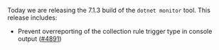 Today we are releasing the 7.1.3 build of the `dotnet monitor` tool. This release includes:

- Prevent overreporting of the collection rule trigger type in console output ([#4891](https://github.com/dotnet/dotnet-monitor/pull/4891))